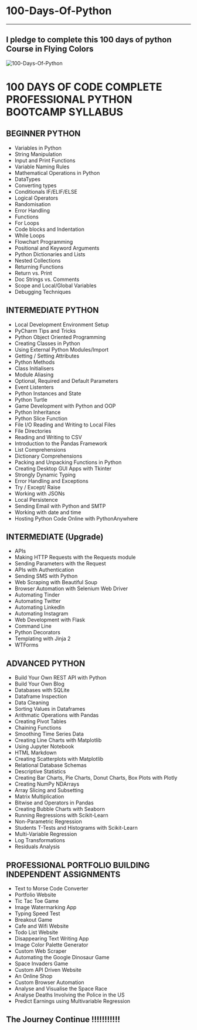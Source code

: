 # 100-Days-Of-Python
<hr>


## I pledge to complete this 100 days of python Course in Flying Colors


![100-Days-Of-Python](https://user-images.githubusercontent.com/111295757/196781976-fe6d2065-3e14-4837-bbd1-a980acd679c1.png)

# 100 DAYS OF CODE COMPLETE PROFESSIONAL PYTHON BOOTCAMP SYLLABUS

## BEGINNER PYTHON 

* Variables in Python 
* String Manipulation
* Input and Print Functions
* Variable Naming Rules
* Mathematical Operations in Python
* DataTypes
* Converting types
* Conditionals IF/ELIF/ELSE
* Logical Operators
* Randomisation
* Error Handling
* Functions
* For Loops
* Code blocks and Indentation
* While Loops
* Flowchart Programming
* Positional and Keyword Arguments
* Python Dictionaries and Lists
* Nested Collections
* Returning Functions
* Return vs. Print
* Doc Strings vs. Comments
* Scope and Local/Global Variables
* Debugging Techniques

## INTERMEDIATE PYTHON

* Local Development Environment Setup
* PyCharm Tips and Tricks
* Python Object Oriented Programming
* Creating Classes in Python
* Using External Python Modules/Import
* Getting / Setting Attributes
* Python Methods
* Class Initialisers
* Module Aliasing
* Optional, Required and Default Parameters
* Event Listenters
* Python Instances and State
* Python Turtle
* Game Development with Python and OOP
* Python Inheritance
* Python Slice Function
* File I/O Reading and Writing to Local Files
* File Directories
* Reading and Writing to CSV
* Introduction to the Pandas Framework
* List Comprehensions
* Dictionary Comprehensions
* Packing and Unpacking Functions in Python
* Creating Desktop GUI Apps with Tkinter
* Strongly Dynamic Typing
* Error Handling and Exceptions
* Try / Except/ Raise
* Working with JSONs
* Local Persistence
* Sending Email with Python and SMTP
* Working with date and time
* Hosting Python Code Online with PythonAnywhere

## INTERMEDIATE (Upgrade)

* APIs
* Making HTTP Requests with the Requests module
* Sending Parameters with the Request
* APIs with Authentication
* Sending SMS with Python
* Web Scraping with Beautiful Soup
* Browser Automation with Selenium Web Driver
* Automating Tinder
* Automating Twitter
* Automating LinkedIn
* Automating Instagram
* Web Development with Flask
* Command Line
* Python Decorators
* Templating with Jinja 2
* WTForms

## ADVANCED PYTHON

* Build Your Own REST API with Python
* Build Your Own Blog
* Databases with SQLite
* Dataframe Inspection
* Data Cleaning
* Sorting Values in Dataframes
* Arithmatic Operations with Pandas
* Creating Pivot Tables
* Chaining Functions
* Smoothing Time Series Data
* Creating Line Charts with Matplotlib
* Using Jupyter Notebook
* HTML Markdown
* Creating Scatterplots with Matplotlib
* Relational Database Schemas
* Descriptive Statistics
* Creating Bar Charts, Pie Charts, Donut Charts, Box Plots with Plotly
* Creating NumPy NDArrays
* Array Slicing and Subsetting
* Matrix Multiplication
* Bitwise and Operators in Pandas
* Creating Bubble Charts with Seaborn
* Running Regressions with Scikit-Learn
* Non-Parametric Regression
* Students T-Tests and Histograms with Scikit-Learn
* Multi-Variable Regression
* Log Transformations
* Residuals Analysis

## PROFESSIONAL PORTFOLIO BUILDING INDEPENDENT ASSIGNMENTS

* Text to Morse Code Converter
* Portfolio Website
* Tic Tac Toe Game
* Image Watermarking App
* Typing Speed Test
* Breakout Game
* Cafe and Wifi Website
* Todo List Website
* Disappearing Text Writing App
* Image Color Palette Generator
* Custom Web Scraper
* Automating the Google Dinosaur Game
* Space Invaders Game
* Custom API Driven Website
* An Online Shop
* Custom Browser Automation
* Analyse and Visualise the Space Race
* Analyse Deaths Involving the Police in the US
* Predict Earnings using Multivariable Regression

## The Journey Continue !!!!!!!!!!!
